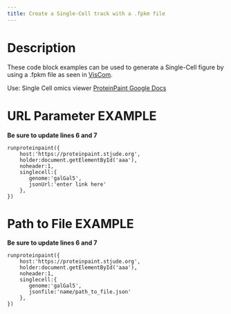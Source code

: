 ```yaml
---
title: Create a Single-Cell track with a .fpkm file 
---
```


# Description 
These code block examples can be used to generate a Single-Cell figure by using a .fpkm file as seen in [VisCom](https://viz.stjude.cloud/hyde-lab/visualization/retinal-regeneration-single-cell-of-chick-retina-following-nmdagrowth-factor-gf-insulinfgf-treatment~73).

Use: Single Cell omics viewer
[ProteinPaint Google Docs](https://docs.google.com/document/d/1YVxw2aPru6bAlTzUfE9GAQAvzbiBiqJiBR1X-g5ZBLI/edit)

# URL Parameter EXAMPLE

**Be sure to update lines 6 and 7**
```JS
runproteinpaint({
	host:'https://proteinpaint.stjude.org',
    holder:document.getElementById('aaa'),
    noheader:1,
	singlecell:{
       genome:'galGal5',
       jsonUrl:'enter link here'
    },
})
```


# Path to File EXAMPLE

**Be sure to update lines 6 and 7** 
```JS
runproteinpaint({
	host:'https://proteinpaint.stjude.org',
    holder:document.getElementById('aaa'),
    noheader:1,
	singlecell:{
       genome:'galGal5',
       jsonfile:'name/path_to_file.json'
    },
})
```

